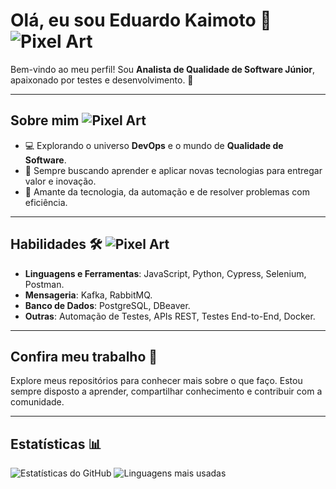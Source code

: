 # Olá, eu sou Eduardo Kaimoto 👋 ![Pixel Art](https://static.wikia.nocookie.net/pisstowel/images/4/40/Spr_joeidle.gif)

Bem-vindo ao meu perfil! Sou **Analista de Qualidade de Software Júnior**, apaixonado por testes e desenvolvimento. 🎯

---

## Sobre mim ![Pixel Art](https://media.tenor.com/j9QfVMu8Ec0AAAAi/dk-donkey-kong.gif)

- 💻 Explorando o universo **DevOps** e o mundo de **Qualidade de Software**.
- 🌟 Sempre buscando aprender e aplicar novas tecnologias para entregar valor e inovação.
- 🚀 Amante da tecnologia, da automação e de resolver problemas com eficiência.

---

## Habilidades 🛠️ ![Pixel Art](https://media.tenor.com/B4fXHB4HdAoAAAAi/toyota-toyota-celica.gif)

- **Linguagens e Ferramentas**: JavaScript, Python, Cypress, Selenium, Postman.
- **Mensageria**: Kafka, RabbitMQ.
- **Banco de Dados**: PostgreSQL, DBeaver.
- **Outras**: Automação de Testes, APIs REST, Testes End-to-End, Docker.

---

## Confira meu trabalho 🌟

Explore meus repositórios para conhecer mais sobre o que faço. Estou sempre disposto a aprender, compartilhar conhecimento e contribuir com a comunidade.

---

## Estatísticas 📊
![Estatísticas do GitHub](https://github-readme-stats.vercel.app/api?username=eduardokaimoto&show_icons=true&theme=radical)
![Linguagens mais usadas](https://github-readme-stats.vercel.app/api/top-langs/?username=eduardokaimoto&layout=compact&theme=radical)
